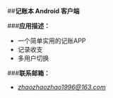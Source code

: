 ##**记账本 Android 客户端**

###**应用描述：**
+ 一个简单实用的记账APP
+ 记录收支
+ 多用户切换

###**联系邮箱：**
+ *zhaozhaozhao1996@163.com*


	 